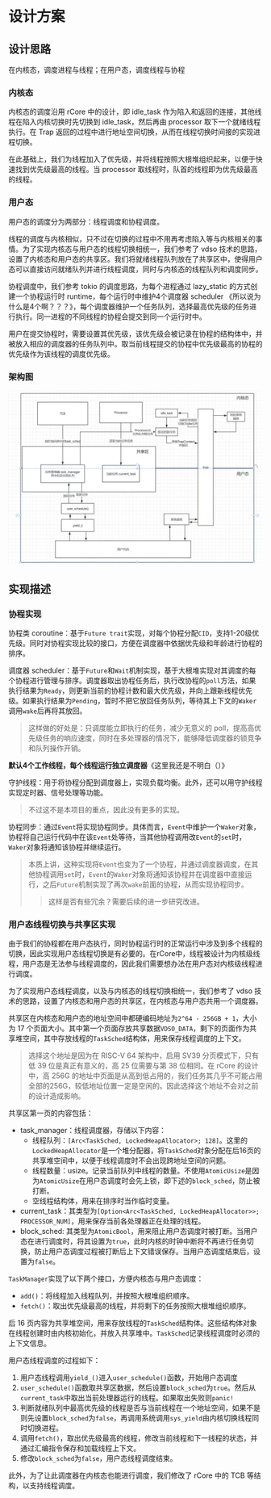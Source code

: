 # 设计方案

## 设计思路

在内核态，调度进程与线程；在用户态，调度线程与协程

### 内核态

内核态的调度沿用 rCore 中的设计，即 idle_task 作为陷入和返回的连接，其他线程在陷入内核切换时先切换到 idle_task，然后再由 processor 取下一个就绪线程执行。在 Trap 返回的过程中进行地址空间切换，从而在线程切换时间接的实现进程切换。

在此基础上，我们为线程加入了优先级，并将线程按照大根堆组织起来，以便于快速找到优先级最高的线程。当 processor 取线程时，队首的线程即为优先级最高的线程。

### 用户态

用户态的调度分为两部分：线程调度和协程调度。

线程的调度与内核相似，只不过在切换的过程中不用再考虑陷入等与内核相关的事情。为了实现内核态与用户态的线程切换相统一，我们参考了 vdso 技术的思路，设置了内核态和用户态的共享区。我们将就绪线程队列放在了共享区中，使得用户态可以直接访问就绪队列并进行线程调度，同时与内核态的线程队列和调度同步。

协程调度中，我们参考 tokio 的调度思路，为每个进程通过 lazy_static 的方式创建一个协程运行时 runtime，每个运行时中维护4个调度器 scheduler 《所以说为什么是4个啊？？？》，每个调度器维护一个任务队列，选择最高优先级的任务进行执行。同一进程的不同线程的协程会提交到同一个运行时中。

用户在提交协程时，需要设置其优先级，该优先级会被记录在协程的结构体中，并被放入相应的调度器的任务队列中。取当前线程提交的协程中优先级最高的协程的优先级作为该线程的调度优先级。

### 架构图

![架构图](./design_document_pic1.jpg)

## 实现描述

### 协程实现

协程类 coroutine：基于`Future trait`实现，对每个协程分配`CID`，支持1-20级优先级。同时对协程实现比较的接口，方便在调度器中依据优先级和年龄进行协程的排序。

调度器 scheduler：基于`Future`和`Wait`机制实现，基于大根堆实现对其调度的每个协程进行管理与排序。调度器取出协程任务后，执行改协程的`poll`方法，如果执行结果为`Ready`，则更新当前的协程计数和最大优先级，并向上跟新线程优先级。如果执行结果为`Pending`，暂时不把它放回任务队列，等待其上下文的`Waker`调用`wake`后再将其放回。
> 这样做的好处是：只调度能立即执行的任务，减少无意义的 poll，提高高优先级任务的响应速度，同时在多处理器的情况下，能够降低调度器的锁竞争和队列操作开销。

**默认4个工作线程，每个线程运行独立调度器**《这里我还是不明白（）》

守护线程：用于将协程分配到调度器上，实现负载均衡。此外，还可以用守护线程实现定时器、信号处理等功能。
> 不过这不是本项目的重点，因此没有更多的实现。

协程同步：通过`Event`将实现协程同步。具体而言，`Event`中维护一个`Waker`对象，协程将自己运行代码中在该`Event`处等待，当其他协程调用改`Event`的`set`时，`Waker`对象将通知该协程并继续运行。

> 本质上讲，这种实现将`Event`也变为了一个协程，并通过调度器调度，在其他协程调用`set`时，`Event`的`Waker`对象将通知该协程并在调度器中直接运行，之后`Future`机制实现了再次`wake`前面的协程，从而实现协程同步。  
>>这样是否有些冗余？需要后续的进一步研究改进。

### 用户态线程切换与共享区实现

由于我们的协程都在用户态执行，同时协程运行时的正常运行中涉及到多个线程的切换，因此实现用户态线程切换是有必要的。在rCore中，线程被设计为内核级线程，用户态是无法参与线程调度的，因此我们需要想办法在用户态对内核级线程进行调度。

为了实现用户态线程调度，以及与内核态的线程切换相统一，我们参考了 vdso 技术的思路，设置了内核态和用户态的共享区，在内核态与用户态共用一个调度器。

共享区在内核态和用户态的地址空间中都硬编码地址为`2^64 - 256GB + 1`，大小为 17 个页面大小。其中第一个页面存放共享数据`VDSO_DATA`，剩下的页面作为共享堆空间，其中存放线程的`TaskSched`结构体，用来保存线程调度的上下文。

> 选择这个地址是因为在 RISC-V 64 架构中，启用 SV39 分页模式下，只有低 39 位是真正有意义的，高 25 位需要与第 38 位相同。在 rCore 的设计中，高 256G 的地址中页面是从高到低占用的，我们任务其几乎不可能占用全部的256G，较低地址位置一定是空闲的。因此选择这个地址不会对之前的设计造成影响。

共享区第一页的内容包括：

- task_manager：线程调度器，存储以下内容：
    - 线程队列：`[Arc<TaskSched, LockedHeapAllocator>; 128]`。这里的`LockedHeapAllocator`是一个堆分配器，将`TaskSched`对象分配在后16页的共享堆空间中，以便于线程调度时不会出现跨地址空间的问题。
    - 线程数量：usize。记录当前队列中线程的数量。不使用`AtomicUsize`是因为`AtomicUsize`在用户态调度时会先上锁，即下述的`block_sched`，防止被打断。
    - 空线程结构体，用来在排序时当作临时变量。
- current_task：其类型为`[Option<Arc<TaskSched, LockedHeapAllocator>>; PROCESSOR_NUM]`，用来保存当前各处理器正在处理的线程。
- block_sched: 其类型为`AtomicBool`，用来阻止用户态调度时被打断。当用户态在进行调度时，将其设置为`true`，此时内核的时钟中断将不再进行任务切换，防止用户态调度过程被打断后上下文错误保存。当用户态调度结束后，设置为`false`。

`TaskManager`实现了以下两个接口，方便内核态与用户态调度：
- `add()`：将线程加入线程队列，并按照大根堆组织顺序。
- `fetch()`：取出优先级最高的线程，并将剩下的任务按照大根堆组织顺序。

后 16 页内容为共享堆空间，用来存放线程的`TaskSched`结构体。这些结构体对象在线程创建时由内核初始化，并放入共享堆中。`TaskSched`记录线程调度时必须的上下文信息。

用户态线程调度的过程如下：

1. 用户态线程调用`yield_()`进入`user_schedule()`函数，开始用户态调度
2. `user_schedule()`函数取共享区数据，然后设置`block_sched`为`true`。然后从`current_task`中取出当前处理器运行的线程。如果取出失败则`panic!`
3. 判断就绪队列中最高优先级的线程是否与当前线程在一个地址空间，如果不是则先设置`block_sched`为`false`，再调用系统调用`sys_yield`由内核切换线程同时切换进程。
4. 调用`fetch()`，取出优先级最高的线程，修改当前线程和下一线程的状态，并通过汇编指令保存和加载线程上下文。
5. 修改`block_sched`为`false`，用户态线程调度结束。

此外，为了让此调度器在内核态也能进行调度，我们修改了 rCore 中的 TCB 等结构，以支持线程调度。